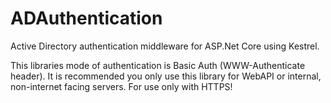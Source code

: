 # ADAuthentication
Active Directory authentication middleware for ASP.Net Core using Kestrel.

This libraries mode of authentication is Basic Auth (WWW-Authenticate header). It is recommended you only use this library for WebAPI or internal, non-internet facing servers. For use only with HTTPS!
